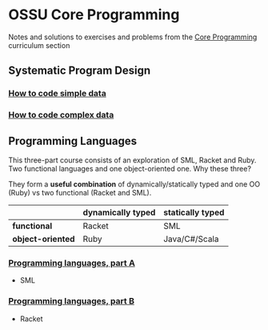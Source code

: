 # OSSU Core Programming
Notes and solutions to exercises and problems from the [Core Programming](https://github.com/ossu/computer-science?tab=readme-ov-file#core-programming) curriculum section
## Systematic Program Design
### [How to code simple data](https://github.com/luz-ojeda/ossu-core-cs/tree/main/how-to-code-simple-data)
### [How to code complex data](https://github.com/luz-ojeda/ossu-core-cs/tree/main/how-to-code-complex-data)
## Programming Languages
This three-part course consists of an exploration of SML, Racket and Ruby. Two functional languages and one object-oriented one. Why these three?

They form a **useful combination** of dynamically/statically typed and one OO (Ruby) vs two functional (Racket and SML).

|                     | dynamically typed | statically typed |
| ------------------- | ----------------- | ---------------- |
| **functional**      | Racket            | SML              |
| **object-oriented** | Ruby              | Java/C#/Scala    |
### [Programming languages, part A](https://github.com/luz-ojeda/ossu-core-programming/tree/main/programming-languages-part-a)
- SML
### [Programming languages, part B](https://github.com/lezojeda/ossu-core-programming/tree/main/programming-languages-part-b)
- Racket
